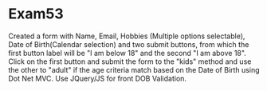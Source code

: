 # Exam53

Created a form with Name, Email, Hobbies (Multiple options selectable), Date of Birth(Calendar selection) and two submit buttons, from which the first button label will be "I am below 18" and the second "I am above 18". Click on the first button and submit the form to the "kids" method and use the other to "adult" if the age criteria match based on the Date of Birth using Dot Net MVC. Use JQuery/JS for front DOB Validation.
